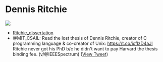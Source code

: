 # Dennis Ritchie

![](https://pbs.twimg.com/media/FBlQItEWUAIVKgg.png)

- [Ritchie_dissertation](https://archive.computerhistory.org/resources/access/text/2020/05/102790971/Ritchie_dissertation.pdf)
- @MIT_CSAIL: Read the lost thesis of Dennis Ritchie, creator of C programming language & co-creator of Unix: <https://t.co/icflzD4aJl>
  Ritchie never got his PhD b/c he didn't want to pay Harvard the thesis binding fee.
  (v/@IEEESpectrum)
   ([View Tweet](https://twitter.com/MIT_CSAIL/status/1448321380433514499))

